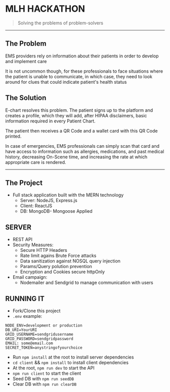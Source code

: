 # MLH HACKATHON

> Solving the problems of problem-solvers

---

## The Problem

EMS providers rely on information about their patients in order to develop and implement care

It is not uncommon though, for these professionals to face situations where the patient is unable to communicate, in which case, they need to look around for clues that could indicate patient's health status

## The Solution

E-chart resolves this problem. The patient signs up to the platform and creates a profile, which they will add, after HIPAA disclaimers, basic information required in every Patient Chart.

The patient then receives a QR Code and a wallet card with this QR Code printed.

In case of emergencies, EMS professionals can simply scan that card and have access to information such as allergies, medications, and past medical history, decreasing On-Scene time, and increasing the rate at which appropriate care is rendered.

---

## The Project

- Full stack application built with the MERN technology
  - Server: NodeJS, Express.js
  - Client: ReactJS
  - DB: MongoDB- Mongoose Applied

## SERVER

- REST API
- Security Measures:
  - Secure HTTP Headers
  - Rate limit agains Brute Force attacks
  - Data sanitization against NOSQL query injection
  - Params/Query polution prevention
  - Encryption and Cookies secure httpOnly
- Email campaign:
  - Nodemailer and Sendgrid to manage communication with users

## RUNNING IT

- Fork/Clone this project
- `.env` example:

```
NODE_ENV=development or production
DB_URI=YourURI
GRID_USERNAME=sendgridusername
GRID_PASSWORD=sendgridpassword
EMAIL: some@email.com
SECRET_TOKEN=anystringofyourchoice
```

- Run `npm install` at the root to install server dependencies
- `cd client` && `npm install` to install client dependencies
- At the root, `npm run dev` to start the API
- `npm run client` to start the client
- Seed DB with `npm run seedDB`
- Clear DB with `npm run clearDB`
